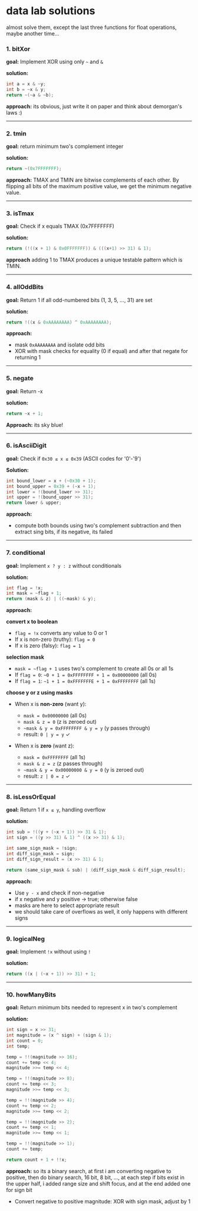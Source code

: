 # data lab solutions
almost solve them, except the last three functions for float operations, maybe another time...



### 1. bitXor 
**goal:** Implement XOR using only `~` and `&`

**solution:**
```c
int a = x & ~y;      
int b = ~x & y;      
return ~(~a & ~b);   
```

**approach:**
its obvious, just write it on paper and think about demorgan's laws :)

---

### 2. tmin 
**goal:** return minimum two's complement integer

**solution:**
```c
return ~(0x7FFFFFFF);
```

**approach:** TMAX and TMIN are bitwise complements of each other. By flipping all bits of the maximum positive value, we get the minimum negative value. 

---

### 3. isTmax 
**goal:** Check if x equals TMAX (0x7FFFFFFF)

**solution:**
```c
return (!((x + 1) & 0x0FFFFFFF)) & (((x+1) >> 31) & 1);
```

**approach** adding 1 to TMAX produces a unique testable pattern which is TMIN.

---

### 4. allOddBits
**goal:** Return 1 if all odd-numbered bits (1, 3, 5, ..., 31) are set

**solution:**
```c
return !((x & 0xAAAAAAAA) ^ 0xAAAAAAAA);
```

**approach:**
- mask `0xAAAAAAAA` and isolate odd bits
- XOR with mask checks for equality (0 if equal) and after that negate for returning 1


---

### 5. negate 
**goal:** Return -x

**solution:**
```c
return ~x + 1;
```

**Approach:**
its sky blue!

---

### 6. isAsciiDigit 
**goal:** Check if `0x30 ≤ x ≤ 0x39` (ASCII codes for '0'-'9')

**Solution:**
```c
int bound_lower = x + (~0x30 + 1);      
int bound_upper = 0x39 + (~x + 1);      
int lower = !(bound_lower >> 31);       
int upper = !(bound_upper >> 31);      
return lower & upper;
```

**approach:**
- compute both bounds using two's complement subtraction and then extract sing bits, if its negative, its failed


---

### 7. conditional
**goal:** Implement `x ? y : z` without conditionals

**solution:**
```c
int flag = !x;                    
int mask = ~flag + 1;             
return (mask & z) | ((~mask) & y);
```

**approach:**

**convert x to boolean**
- `flag = !x` converts any value to 0 or 1
- If x is non-zero (truthy): `flag = 0`
- If x is zero (falsy): `flag = 1`

**selection mask**
- `mask = ~flag + 1` uses two's complement to create all 0s or all 1s
- If `flag = 0`: `~0 + 1 = 0xFFFFFFFF + 1 = 0x00000000` (all 0s)
- If `flag = 1`: `~1 + 1 = 0xFFFFFFFE + 1 = 0xFFFFFFFF` (all 1s)

**choose y or z using masks**
- When x is **non-zero** (want y):
  - `mask = 0x00000000` (all 0s)
  - `mask & z = 0` (z is zeroed out)
  - `~mask & y = 0xFFFFFFFF & y = y` (y passes through)
  - result: `0 | y = y` ✓

- When x is **zero** (want z):
  - `mask = 0xFFFFFFFF` (all 1s)
  - `mask & z = z` (z passes through)
  - `~mask & y = 0x00000000 & y = 0` (y is zeroed out)
  - result: `z | 0 = z` ✓


---

### 8. isLessOrEqual 
**goal:** Return 1 if `x ≤ y`, handling overflow

**solution:**
```c
int sub = !((y + (~x + 1)) >> 31 & 1);  
int sign = ((y >> 31) & 1) ^ ((x >> 31) & 1);  

int same_sign_mask = !sign;
int diff_sign_mask = sign;
int diff_sign_result = (x >> 31) & 1; 

return (same_sign_mask & sub) | (diff_sign_mask & diff_sign_result);
```

**approach:**
- Use `y - x` and check if non-negative
- if x negative and y positive → true; otherwise false
- masks are here to select appropriate result
- we should take care of overflows as well, it only happens with different signs


---

### 9. logicalNeg 
**goal:** Implement `!x` without using `!`

**solution:**
```c
return ((x | (~x + 1)) >> 31) + 1;
```


---

### 10. howManyBits
**goal:** Return minimum bits needed to represent x in two's complement

**solution:**
```c
int sign = x >> 31;
int magnitude = (x ^ sign) + (sign & 1);  
int count = 0;
int temp;

temp = !!(magnitude >> 16);
count += temp << 4;
magnitude >>= temp << 4;

temp = !!(magnitude >> 8);
count += temp << 3;
magnitude >>= temp << 3;

temp = !!(magnitude >> 4);
count += temp << 2;
magnitude >>= temp << 2;

temp = !!(magnitude >> 2);
count += temp << 1;
magnitude >>= temp << 1;

temp = !!(magnitude >> 1);
count += temp;

return count + 1 + !!x;
```

**approach:**
so its a binary search, at first i am converting negative to positive, then do binary search, 16 bit, 8 bit, ..., at each step
if bits exist in the upper half, i added range size and shift focus, and at the end added one for sign bit
- Convert negative to positive magnitude: XOR with sign mask, adjust by 1



